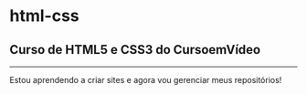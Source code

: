 # html-css
 ## Curso de HTML5 e CSS3 do CursoemVídeo
 <hr>
 Estou aprendendo a criar sites e agora vou gerenciar meus repositórios!

